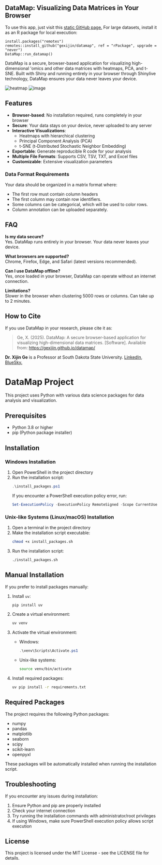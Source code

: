 ## DataMap: Visualizing Data Matrices in Your Browser

To use this app, just visit this [static GitHub page.](https://gexijin.github.io/datamap/) For large datasets, install it as an R package for local execution: 
```{R}
install.packages("remotes")
remotes::install_github("gexijin/datamap", ref = "rPackage", upgrade = "never")
DataMap::run_datamap()
```

DataMap is a secure, browser-based application for visualizing high-dimensional 'omics and other data matrices with heatmaps, PCA, and t-SNE. Built with Shiny and running entirely in your browser through Shinylive technology, DataMap ensures your data never leaves your device.

![heatmap](https://github.com/user-attachments/assets/b649808a-d8d3-4a84-94ed-bec42a9b8f81)
![image](https://github.com/user-attachments/assets/cbdaaa45-e681-4cbd-b8ef-500b0c4b0b8a)








## Features

- **Browser-based**: No installation required, runs completely in your browser
- **Secure**: Your data stays on your device, never uploaded to any server
- **Interactive Visualizations**: 
  - Heatmaps with hierarchical clustering
  - Principal Component Analysis (PCA)
  - t-SNE (t-Distributed Stochastic Neighbor Embedding)
- **Exportable**: Generate reproducible R code for your analysis
- **Multiple File Formats**: Supports CSV, TSV, TXT, and Excel files
- **Customizable**: Extensive visualization parameters

### Data Format Requirements

Your data should be organized in a matrix format where:
- The first row must contain column headers
- The first column may contain row identifiers.
- Some columns can be categorical, which will be used to color rows.
- Column annotation can be uploaded separately.


## FAQ

**Is my data secure?**  
Yes. DataMap runs entirely in your browser. Your data never leaves your device.

**What browsers are supported?**  
Chrome, Firefox, Edge, and Safari (latest versions recommended).

**Can I use DataMap offline?**  
Yes, once loaded in your browser, DataMap can operate without an internet connection.

**Limitations?**  
Slower in the browser when clustering 5000 rows or columns. Can take up to 2 minutes.

## How to Cite

If you use DataMap in your research, please cite it as:

> Ge, X. (2025). DataMap: A secure browser-based application for visualizing high-dimensional data matrices. [Software]. Available from: https://gexijin.github.io/datamap/

**Dr. Xijin Ge** is a Professor at South Dakota State University. [LinkedIn](https://www.linkedin.com/in/steven-ge-ab016947/), [BlueSky.](https://bsky.app/profile/stevenge.bsky.social)

# DataMap Project

This project uses Python with various data science packages for data analysis and visualization.

## Prerequisites

- Python 3.8 or higher
- pip (Python package installer)

## Installation

### Windows Installation

1. Open PowerShell in the project directory
2. Run the installation script:
   ```powershell
   .\install_packages.ps1
   ```
   If you encounter a PowerShell execution policy error, run:
   ```powershell
   Set-ExecutionPolicy -ExecutionPolicy RemoteSigned -Scope CurrentUser
   ```

### Unix-like Systems (Linux/macOS) Installation

1. Open a terminal in the project directory
2. Make the installation script executable:
   ```bash
   chmod +x install_packages.sh
   ```
3. Run the installation script:
   ```bash
   ./install_packages.sh
   ```

## Manual Installation

If you prefer to install packages manually:

1. Install `uv`:
   ```bash
   pip install uv
   ```

2. Create a virtual environment:
   ```bash
   uv venv
   ```

3. Activate the virtual environment:
   - Windows:
     ```powershell
     .\venv\Scripts\Activate.ps1
     ```
   - Unix-like systems:
     ```bash
     source venv/bin/activate
     ```

4. Install required packages:
   ```bash
   uv pip install -r requirements.txt
   ```

## Required Packages

The project requires the following Python packages:
- numpy
- pandas
- matplotlib
- seaborn
- scipy
- scikit-learn
- openpyxl

These packages will be automatically installed when running the installation script.

## Troubleshooting

If you encounter any issues during installation:

1. Ensure Python and pip are properly installed
2. Check your internet connection
3. Try running the installation commands with administrator/root privileges
4. If using Windows, make sure PowerShell execution policy allows script execution

## License

This project is licensed under the MIT License - see the LICENSE file for details.

